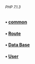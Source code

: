 ###### <sub>PHP 7.1.3</sub>

#### • [common](sample/common.php)

#### • [Route](sample/Route.php)  
#### • [Data Base](sample/DataBase.php)  
#### • [User](sample/User.php)  
